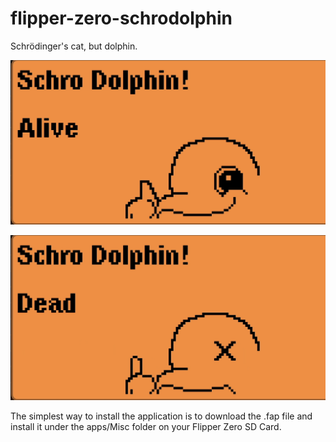 # flipper-zero-schrodolphin
Schrödinger's cat, but dolphin.

![alive dolphin](./alive.png)

![dead dolphin](./dead.png)

The simplest way to install the application is to download the .fap file and install it under the apps/Misc folder on your Flipper Zero SD Card.

